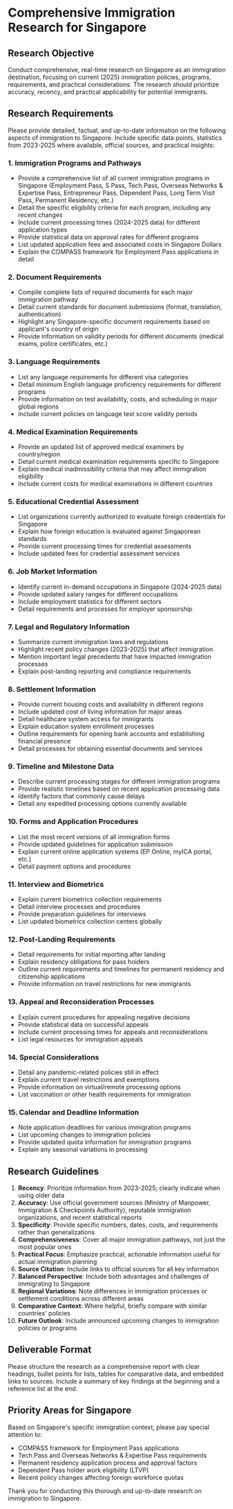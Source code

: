 # Comprehensive Immigration Research for Singapore

## Research Objective
Conduct comprehensive, real-time research on Singapore as an immigration destination, focusing on current (2025) immigration policies, programs, requirements, and practical considerations. The research should prioritize accuracy, recency, and practical applicability for potential immigrants.

## Research Requirements
Please provide detailed, factual, and up-to-date information on the following aspects of immigration to Singapore. Include specific data points, statistics from 2023-2025 where available, official sources, and practical insights:

### 1. Immigration Programs and Pathways
- Provide a comprehensive list of all current immigration programs in Singapore (Employment Pass, S Pass, Tech.Pass, Overseas Networks & Expertise Pass, Entrepreneur Pass, Dependent Pass, Long Term Visit Pass, Permanent Residency, etc.)
- Detail the specific eligibility criteria for each program, including any recent changes
- Include current processing times (2024-2025 data) for different application types
- Provide statistical data on approval rates for different programs
- List updated application fees and associated costs in Singapore Dollars
- Explain the COMPASS framework for Employment Pass applications in detail

### 2. Document Requirements
- Compile complete lists of required documents for each major immigration pathway
- Detail current standards for document submissions (format, translation, authentication)
- Highlight any Singapore-specific document requirements based on applicant's country of origin
- Provide information on validity periods for different documents (medical exams, police certificates, etc.)

### 3. Language Requirements
- List any language requirements for different visa categories
- Detail minimum English language proficiency requirements for different programs
- Provide information on test availability, costs, and scheduling in major global regions
- Include current policies on language test score validity periods

### 4. Medical Examination Requirements
- Provide an updated list of approved medical examiners by country/region
- Detail current medical examination requirements specific to Singapore
- Explain medical inadmissibility criteria that may affect immigration eligibility
- Include current costs for medical examinations in different countries

### 5. Educational Credential Assessment
- List organizations currently authorized to evaluate foreign credentials for Singapore
- Explain how foreign education is evaluated against Singaporean standards
- Provide current processing times for credential assessments
- Include updated fees for credential assessment services

### 6. Job Market Information
- Identify current in-demand occupations in Singapore (2024-2025 data)
- Provide updated salary ranges for different occupations
- Include employment statistics for different sectors
- Detail requirements and processes for employer sponsorship

### 7. Legal and Regulatory Information
- Summarize current immigration laws and regulations
- Highlight recent policy changes (2023-2025) that affect immigration
- Mention important legal precedents that have impacted immigration processes
- Explain post-landing reporting and compliance requirements

### 8. Settlement Information
- Provide current housing costs and availability in different regions
- Include updated cost of living information for major areas
- Detail healthcare system access for immigrants
- Explain education system enrollment processes
- Outline requirements for opening bank accounts and establishing financial presence
- Detail processes for obtaining essential documents and services

### 9. Timeline and Milestone Data
- Describe current processing stages for different immigration programs
- Provide realistic timelines based on recent application processing data
- Identify factors that commonly cause delays
- Detail any expedited processing options currently available

### 10. Forms and Application Procedures
- List the most recent versions of all immigration forms
- Provide updated guidelines for application submission
- Explain current online application systems (EP Online, myICA portal, etc.)
- Detail payment options and procedures

### 11. Interview and Biometrics
- Explain current biometrics collection requirements
- Detail interview processes and procedures
- Provide preparation guidelines for interviews
- List updated biometrics collection centers globally

### 12. Post-Landing Requirements
- Detail requirements for initial reporting after landing
- Explain residency obligations for pass holders
- Outline current requirements and timelines for permanent residency and citizenship applications
- Provide information on travel restrictions for new immigrants

### 13. Appeal and Reconsideration Processes
- Explain current procedures for appealing negative decisions
- Provide statistical data on successful appeals
- Include current processing times for appeals and reconsiderations
- List legal resources for immigration appeals

### 14. Special Considerations
- Detail any pandemic-related policies still in effect
- Explain current travel restrictions and exemptions
- Provide information on virtual/remote processing options
- List vaccination or other health requirements for immigration

### 15. Calendar and Deadline Information
- Note application deadlines for various immigration programs
- List upcoming changes to immigration policies
- Provide updated quota information for immigration programs
- Explain any seasonal variations in processing

## Research Guidelines
1. **Recency**: Prioritize information from 2023-2025; clearly indicate when using older data
2. **Accuracy**: Use official government sources (Ministry of Manpower, Immigration & Checkpoints Authority), reputable immigration organizations, and recent statistical reports
3. **Specificity**: Provide specific numbers, dates, costs, and requirements rather than generalizations
4. **Comprehensiveness**: Cover all major immigration pathways, not just the most popular ones
5. **Practical Focus**: Emphasize practical, actionable information useful for actual immigration planning
6. **Source Citation**: Include links to official sources for all key information
7. **Balanced Perspective**: Include both advantages and challenges of immigrating to Singapore
8. **Regional Variations**: Note differences in immigration processes or settlement conditions across different areas
9. **Comparative Context**: Where helpful, briefly compare with similar countries' policies
10. **Future Outlook**: Include announced upcoming changes to immigration policies or programs

## Deliverable Format
Please structure the research as a comprehensive report with clear headings, bullet points for lists, tables for comparative data, and embedded links to sources. Include a summary of key findings at the beginning and a reference list at the end.

## Priority Areas for Singapore
Based on Singapore's specific immigration context, please pay special attention to:
- COMPASS framework for Employment Pass applications
- Tech.Pass and Overseas Networks & Expertise Pass requirements
- Permanent residency application process and approval factors
- Dependent Pass holder work eligibility (LTVP)
- Recent policy changes affecting foreign workforce quotas

Thank you for conducting this thorough and up-to-date research on immigration to Singapore.
